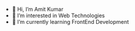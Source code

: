 - 👋 Hi, I’m Amit Kumar
- 👀 I’m interested in Web Technologies
- 🌱 I’m currently learning FrontEnd Development

<!---
imkumaramit/imkumaramit is a ✨ special ✨ repository because its `README.md` (this file) appears on your GitHub profile.
You can click the Preview link to take a look at your changes.
--->
